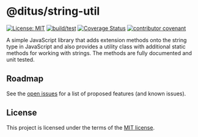 # @ditus/string-util

[![License: MIT](https://img.shields.io:/github/license/ditus-software/string-util)](LICENSE)
[![build/test](https://github.com/ditus-software/string-util/actions/workflows/node.js.yml/badge.svg?branch=master)](https://github.com/ditus-software/string-util/actions/workflows/node.js.yml)
[![Coverage Status](https://coveralls.io/repos/github/ditus-software/string-util/badge.svg?branch=master)](https://coveralls.io/github/ditus-software/string-util?branch=master)
[![contributor covenant](https://img.shields.io/badge/Contributor%20Covenant-v2.0%20adopted-ff69b4.svg)](CODE-OF-CONDUCT.md)

A simple JavaScript library that adds extension methods onto the string type in
JavaScript and also provides a utility class with additional static methods for
working with strings. The methods are fully documented and unit tested.

## Roadmap

See the [open issues](https://github.com/ditus-software/string-util/issues) for a
list of proposed features (and known issues).

## License

This project is licensed under the terms of the [MIT license](LICENSE).
